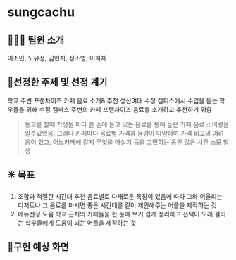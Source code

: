 # sungcachu

## 🧑‍🤝‍🧑 팀원 소개
이소민, 노유정, 김민지, 정소영, 이희재

## 🤔선정한 주제 및 선정 계기

학교 주변 프랜차이즈 카페 음료 소개& 추천
성신여대 수정 캠퍼스에서 수업을 듣는 학우들을 위해 수정 캠퍼스 주변의 카페 
프랜차이즈 음료를 소개하고 추천하기 위함
>등교를 할때 학생들 마다 한 손에 들고 있는 음료를 통해 높은 카페 음료 소비량을 알수있었음.
>그러나 카페마다 음료별 가격과 용량이 다양하여 가격 비교의 어려움이 있고, 어느카페에 갈지 무엇을 마실지 등을 고민하는 동안 많은 시간 소모 발생

## ✴️ 목표
1. 조합과 적절한 시간대 추천
음료별로 다채로운 특징이 있음에 따라 그와 
어울리는 디저트나 그 음료를 마시면 좋은 
시간대를 같이 제안해주는 어플을 제작하는 것
2. 메뉴선정 도움
학교 근처의 카페들을 한 눈에 보기 쉽게 정리하고 선택이 오래 걸리는 학우들에게 도움이 되는 어플을 제작하는 것

## 📱구현 예상 화면




